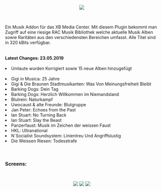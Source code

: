 <p align="center"><img src="https://raw.githubusercontent.com/RAConquista/plugin.audio.nsm88/master/docs/images/NSM_Logo_500px.png"></p>
<br>
<br>
Ein Musik Addon für das XB Media Center. Mit diesem Plugin bekommt man Zugriff auf eine riesige RAC Musik Bibliothek welche aktuelle Musik Alben sowie Raritäten aus den verschiedensten Bereichen umfasst. Alle Titel sind in 320 kBits verfügbar.
<br>
<br>
<br>
<b>Latest Changes: 23.05.2019</b> 
<br>
<br>
<li>Umlaute wurden Korrigiert sowie 15 neue Alben hinzugefügt</li>
<br>
<li>Gigi in Musica: 25 Jahre</li>
<li>Gigi & Die Braunen Stadtmusikanten: Was Von Meinungsfreiheit Bleibt</li>
<li>Barking Dogs: Dein Tag</li>
<li>Barking Dogs: Herzlich Willkommen im Niemandsland</li>
<li>Blutrein: Naturkampf</li>
<li>Uwocaust & alte Freunde: Blutgruppe</li>
<li>Jan Peter: Echoes from the Past</li>
<li>Ian Stuart: No Turning Back</li>
<li>Ian Stuart: Slay the Beast</li>
<li>Panzerfaust: Musik im Zeichen der weissen Faust</li>
<li>HKL: Ultranational</li>
<li>N´Socialist Soundsystem: Linientreu Und Angriffslustig</li>
<li>Die Weissen Riesen: Todesstrafe</li>
<br>
<br>
<h3>Screens:</h3>
<br>
<p align="center"><img src="https://raw.githubusercontent.com/RAConquista/plugin.audio.nsm88/master/docs/images/nsm_01.png"> <img src="https://raw.githubusercontent.com/RAConquista/plugin.audio.nsm88/master/docs/images/nsm_02.png"> <img src="https://raw.githubusercontent.com/RAConquista/plugin.audio.nsm88/master/docs/images/nsm_03.png"></p>
